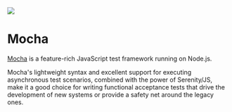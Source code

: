 <img src="/assets/images/serenity-js-eye.svg" class="opening-logo" />

# Mocha 

[Mocha](mochajs.org) is a feature-rich JavaScript test framework running on Node.js.

Mocha's lightweight syntax and excellent support for executing asynchronous test scenarios,
combined with the power of Serenity/JS, make it a good choice for writing functional acceptance tests
that drive the development of new systems or provide a safety net around the legacy ones.
